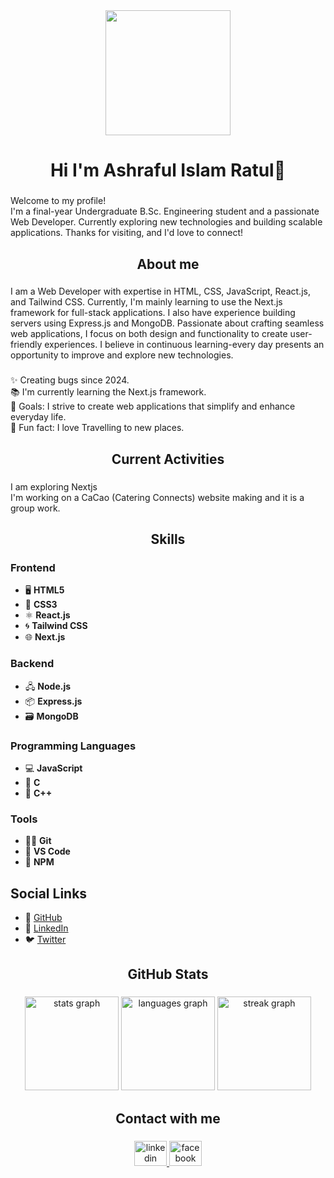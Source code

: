 <div align="center">
  <img height="200" src="https://i.ibb.co.com/XkDNBcRD/Black-And-Grey-Professional-Technology-Linked-In-Banner-1.png"  />
</div>

###

<h1 align="center">Hi I'm Ashraful Islam Ratul👋</h1>

###

<p align="left">Welcome to my profile!  <br>I'm a final-year Undergraduate B.Sc. Engineering student and a passionate Web Developer. Currently exploring new technologies and building scalable applications. Thanks for visiting, and I'd love to connect!</p>

###

<h2 align="center">About me</h2>

###

<p align="left">I am a Web Developer with expertise in HTML, CSS, JavaScript, React.js, and Tailwind CSS. Currently, I'm mainly learning to use the Next.js framework for full-stack applications. I also have experience building servers using Express.js and MongoDB. Passionate about crafting seamless web applications, I focus on both design and functionality to create user-friendly experiences. I believe in continuous learning-every day presents an opportunity to improve and explore new technologies.</p>

###

<p align="left">✨ Creating bugs since 2024.<br>📚 I'm currently learning the Next.js framework.<br>🎯 Goals: I strive to create web applications that simplify and enhance everyday life.<br>🎲 Fun fact: I love Travelling to new places.</p>

###

<h2 align="center">Current Activities</h2>

###

<p align="left">I am exploring Nextjs<br>I'm working on a CaCao (Catering Connects) website making and it is a group work.</p>

###

<h2 align="center">Skills</h2>

###

<div align="left">
  <h3>Frontend</h3>
<ul>
  <li>🖥️ <strong>HTML5</strong></li>
  <li>🎨 <strong>CSS3</strong></li>
  <li>⚛️ <strong>React.js</strong></li>
  <li>🌀 <strong>Tailwind CSS</strong></li>
  <li>🌐 <strong>Next.js</strong></li>
</ul>

<h3>Backend</h3>
<ul>
  <li>🖧 <strong>Node.js</strong></li>
  <li>📦 <strong>Express.js</strong></li>
  <li>🗃️ <strong>MongoDB</strong></li>
</ul>

<h3>Programming Languages</h3>
<ul>
  <li>💻 <strong>JavaScript</strong></li>
  <li>🔢 <strong>C</strong></li>
  <li>🔣 <strong>C++</strong></li>
</ul>

<h3>Tools</h3>
<ul>
  <li>🧑‍💻 <strong>Git</strong></li>
  <li>📱 <strong>VS Code</strong></li>
  <li>🌱 <strong>NPM</strong></li>
</ul>

<h2>Social Links</h2>
<ul>
  <li>🔗 <a href="https://github.com/your-username" target="_blank">GitHub</a></li>
  <li>💼 <a href="https://linkedin.com/in/your-username" target="_blank">LinkedIn</a></li>
  <li>🐦 <a href="https://twitter.com/your-username" target="_blank">Twitter</a></li>
</ul>
</div>

###

<h2 align="center">GitHub Stats</h2>

###

<div align="center">
  <img src="https://github-readme-stats.vercel.app/api?username=mdashraful24&hide_title=false&hide_rank=false&show_icons=true&include_all_commits=true&count_private=true&disable_animations=false&theme=dracula&locale=en&hide_border=false&order=1" height="150" alt="stats graph"  />
  <img src="https://github-readme-stats.vercel.app/api/top-langs?username=mdashraful24&locale=en&hide_title=false&layout=compact&card_width=320&langs_count=5&theme=dracula&hide_border=false&order=2" height="150" alt="languages graph"  />
  <img src="https://streak-stats.demolab.com?user=mdashraful24&locale=en&mode=daily&theme=dracula&hide_border=false&border_radius=5&order=3" height="150" alt="streak graph"  />
</div>

###

<h2 align="center">Contact with me</h2>

###

<div align="center">
  <a href="https://www.linkedin.com/in/ashraful-islam-ratul/" target="_blank">
    <img src="https://raw.githubusercontent.com/maurodesouza/profile-readme-generator/master/src/assets/icons/social/linkedin/default.svg" width="52" height="40" alt="linkedin logo"  />
  </a>
  <a href="https://www.facebook.com/share/19n28FG9HV/" target="_blank">
    <img src="https://raw.githubusercontent.com/maurodesouza/profile-readme-generator/master/src/assets/icons/social/facebook/default.svg" width="52" height="40" alt="facebook logo"  />
  </a>
</div>

###
